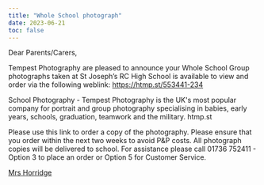 ```yaml
---
title: "Whole School photograph"
date: 2023-06-21
toc: false
---
```


Dear Parents/Carers, 

 

Tempest Photography are pleased to announce your Whole School Group photographs taken at St Joseph’s RC High School is available to view and order via the following weblink: https://htmp.st/553441-234

School Photography - Tempest Photography is the UK's most popular company for portrait and group photography specialising in babies, early years, schools, graduation, teamwork and the military. htmp.st

Please use this link to order a copy of the photography. Please ensure that you order within the next two weeks to avoid P&P costs. All photograph copies will be delivered to school. For assistance please call 01736 752411 - Option 3 to place an order or Option 5 for Customer Service.

[Mrs Horridge](mailto:HHorridge991@st-josephs.bolton.sch.uk)